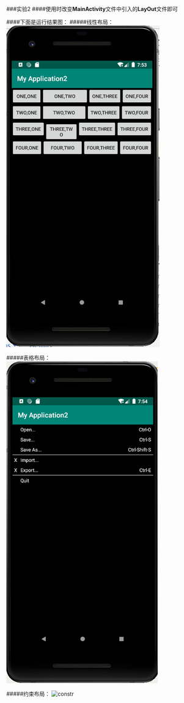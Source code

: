 ###实验2
####使用时改变**MainActivity**文件中引入的**LayOut**文件即可


####下面是运行结果图：
#####线性布局：
![linear](MyApplication2/image/linear.png)

#####表格布局：
![table](MyApplication2/image/table.png)

#####约束布局：
![constr](MyApplication2/image/constr.png)
